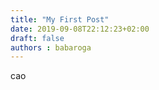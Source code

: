 ```yaml
---
title: "My First Post"
date: 2019-09-08T22:12:23+02:00
draft: false
authors : babaroga
---
```



cao
